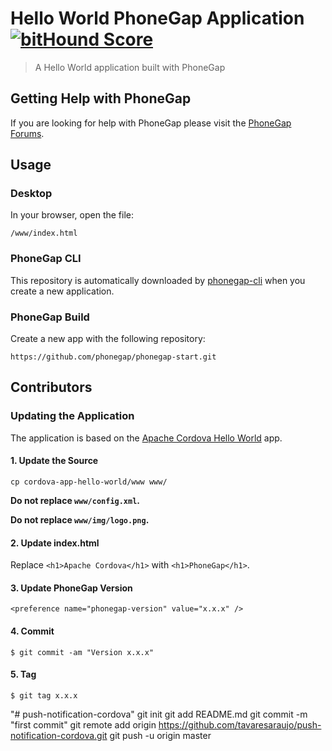 # Hello World PhoneGap Application [![bitHound Score][bithound-img]][bithound-url]

> A Hello World application built with PhoneGap

## Getting Help with PhoneGap

If you are looking for help with PhoneGap please visit the
[PhoneGap Forums](https://forums.adobe.com/community/phonegap).

## Usage

### Desktop

In your browser, open the file:

    /www/index.html

### PhoneGap CLI

This repository is automatically downloaded by [phonegap-cli][phonegap-cli-url]
when you create a new application.

### PhoneGap Build

Create a new app with the following repository:

    https://github.com/phonegap/phonegap-start.git

## Contributors

### Updating the Application

The application is based on the [Apache Cordova Hello World][cordova-app] app.

#### 1. Update the Source

    cp cordova-app-hello-world/www www/

**Do not replace `www/config.xml`.**

**Do not replace `www/img/logo.png`.**

#### 2. Update index.html

Replace `<h1>Apache Cordova</h1>` with `<h1>PhoneGap</h1>`.

#### 3. Update PhoneGap Version

    <preference name="phonegap-version" value="x.x.x" />

#### 4. Commit

    $ git commit -am "Version x.x.x"

#### 5. Tag

    $ git tag x.x.x

[phonegap-cli-url]: http://github.com/phonegap/phonegap-cli
[cordova-app]: http://github.com/apache/cordova-app-hello-world
[bithound-img]: https://www.bithound.io/github/phonegap/phonegap-start/badges/score.svg
[bithound-url]: https://www.bithound.io/github/phonegap/phonegap-start
"# push-notification-cordova"  git init git add README.md git commit -m "first commit" git remote add origin https://github.com/tavaresaraujo/push-notification-cordova.git git push -u origin master
